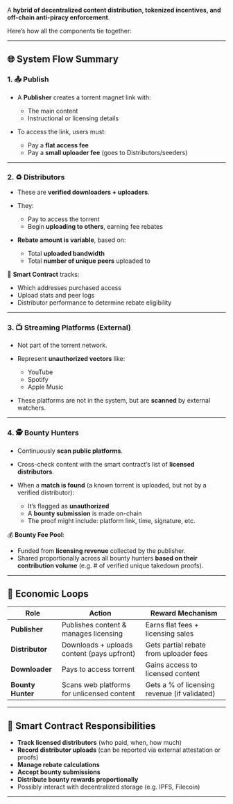 A **hybrid of decentralized content distribution, tokenized incentives, and off-chain anti-piracy enforcement**.

Here’s how all the components tie together:

---

## 🌐 **System Flow Summary**

### 1. **📤 Publish**

* A **Publisher** creates a torrent magnet link with:

  * The main content
  * Instructional or licensing details
* To access the link, users must:

  * Pay a **flat access fee**
  * Pay a **small uploader fee** (goes to Distributors/seeders)

---

### 2. **♻️ Distributors**

* These are **verified downloaders + uploaders**.
* They:

  * Pay to access the torrent
  * Begin **uploading to others**, earning fee rebates
* **Rebate amount is variable**, based on:

  * Total **uploaded bandwidth**
  * Total **number of unique peers** uploaded to

📜 **Smart Contract** tracks:

* Which addresses purchased access
* Upload stats and peer logs
* Distributor performance to determine rebate eligibility

---

### 3. **📺 Streaming Platforms (External)**

* Not part of the torrent network.
* Represent **unauthorized vectors** like:

  * YouTube
  * Spotify
  * Apple Music
* These platforms are not in the system, but are **scanned** by external watchers.

---

### 4. **🕵️ Bounty Hunters**

* Continuously **scan public platforms**.
* Cross-check content with the smart contract’s list of **licensed distributors**.
* When a **match is found** (a known torrent is uploaded, but not by a verified distributor):

  * It’s flagged as **unauthorized**
  * A **bounty submission** is made on-chain
  * The proof might include: platform link, time, signature, etc.

💰 **Bounty Fee Pool**:

* Funded from **licensing revenue** collected by the publisher.
* Shared proportionally across all bounty hunters **based on their contribution volume** (e.g. # of verified unique takedown proofs).

---

## 🔄 Economic Loops

| Role              | Action                                     | Reward Mechanism                             |
| ----------------- | ------------------------------------------ | -------------------------------------------- |
| **Publisher**     | Publishes content & manages licensing      | Earns flat fees + licensing sales            |
| **Distributor**   | Downloads + uploads content (pays upfront) | Gets partial rebate from uploader fees       |
| **Downloader**    | Pays to access torrent                     | Gains access to licensed content             |
| **Bounty Hunter** | Scans web platforms for unlicensed content | Gets a % of licensing revenue (if validated) |

---

## 🔐 Smart Contract Responsibilities

* **Track licensed distributors** (who paid, when, how much)
* **Record distributor uploads** (can be reported via external attestation or proofs)
* **Manage rebate calculations**
* **Accept bounty submissions**
* **Distribute bounty rewards proportionally**
* Possibly interact with decentralized storage (e.g. IPFS, Filecoin)

---